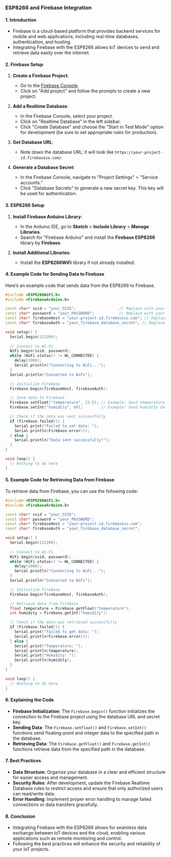 ### **ESP8266 and Firebase Integration**

#### 1. **Introduction**
- Firebase is a cloud-based platform that provides backend services for mobile and web applications, including real-time databases, authentication, and hosting.
- Integrating Firebase with the ESP8266 allows IoT devices to send and retrieve data easily over the internet.

#### 2. **Firebase Setup**
1. **Create a Firebase Project**:
   - Go to the [Firebase Console](https://console.firebase.google.com/).
   - Click on "Add project" and follow the prompts to create a new project.

2. **Add a Realtime Database**:
   - In the Firebase Console, select your project.
   - Click on "Realtime Database" in the left sidebar.
   - Click "Create Database" and choose the "Start in Test Mode" option for development (be sure to set appropriate rules for production).

3. **Get Database URL**:
   - Note down the database URL; it will look like `https://your-project-id.firebaseio.com/`.

4. **Generate a Database Secret**:
   - In the Firebase Console, navigate to "Project Settings" > "Service accounts."
   - Click "Database Secrets" to generate a new secret key. This key will be used for authentication.

#### 3. **ESP8266 Setup**
1. **Install Firebase Arduino Library**:
   - In the Arduino IDE, go to **Sketch** > **Include Library** > **Manage Libraries**.
   - Search for "Firebase Arduino" and install the **Firebase ESP8266** library by **Firebase**.

2. **Install Additional Libraries**:
   - Install the **ESP8266WiFi** library if not already installed.

#### 4. **Example Code for Sending Data to Firebase**
Here’s an example code that sends data from the ESP8266 to Firebase.

```cpp
#include <ESP8266WiFi.h>
#include <FirebaseArduino.h>

const char* ssid = "your_SSID";                   // Replace with your network SSID
const char* password = "your_PASSWORD";           // Replace with your network password
const char* firebaseHost = "your-project-id.firebaseio.com"; // Replace with your Firebase database URL
const char* firebaseAuth = "your_firebase_database_secret"; // Replace with your Firebase secret

void setup() {
  Serial.begin(115200);
  
  // Connect to Wi-Fi
  WiFi.begin(ssid, password);
  while (WiFi.status() != WL_CONNECTED) {
    delay(1000);
    Serial.println("Connecting to WiFi...");
  }
  Serial.println("Connected to WiFi");

  // Initialize Firebase
  Firebase.begin(firebaseHost, firebaseAuth);

  // Send data to Firebase
  Firebase.setFloat("temperature", 23.5); // Example: Send temperature data
  Firebase.setInt("humidity", 60);        // Example: Send humidity data

  // Check if the data was sent successfully
  if (Firebase.failed()) {
    Serial.print("Failed to set data: ");
    Serial.println(Firebase.error());
  } else {
    Serial.println("Data sent successfully!");
  }
}

void loop() {
  // Nothing to do here
}
```

#### 5. **Example Code for Retrieving Data from Firebase**
To retrieve data from Firebase, you can use the following code:

```cpp
#include <ESP8266WiFi.h>
#include <FirebaseArduino.h>

const char* ssid = "your_SSID";                   
const char* password = "your_PASSWORD";           
const char* firebaseHost = "your-project-id.firebaseio.com"; 
const char* firebaseAuth = "your_firebase_database_secret"; 

void setup() {
  Serial.begin(115200);
  
  // Connect to Wi-Fi
  WiFi.begin(ssid, password);
  while (WiFi.status() != WL_CONNECTED) {
    delay(1000);
    Serial.println("Connecting to WiFi...");
  }
  Serial.println("Connected to WiFi");

  // Initialize Firebase
  Firebase.begin(firebaseHost, firebaseAuth);

  // Retrieve data from Firebase
  float temperature = Firebase.getFloat("temperature");
  int humidity = Firebase.getInt("humidity");

  // Check if the data was retrieved successfully
  if (Firebase.failed()) {
    Serial.print("Failed to get data: ");
    Serial.println(Firebase.error());
  } else {
    Serial.print("Temperature: ");
    Serial.println(temperature);
    Serial.print("Humidity: ");
    Serial.println(humidity);
  }
}

void loop() {
  // Nothing to do here
}
```

#### 6. **Explaining the Code**
- **Firebase Initialization**: The `Firebase.begin()` function initializes the connection to the Firebase project using the database URL and secret key.
- **Sending Data**: The `Firebase.setFloat()` and `Firebase.setInt()` functions send floating-point and integer data to the specified path in the database.
- **Retrieving Data**: The `Firebase.getFloat()` and `Firebase.getInt()` functions retrieve data from the specified path in the database.

#### 7. **Best Practices**
- **Data Structure**: Organize your database in a clear and efficient structure for easier access and management.
- **Security Rules**: After development, update the Firebase Realtime Database rules to restrict access and ensure that only authorized users can read/write data.
- **Error Handling**: Implement proper error handling to manage failed connections or data transfers gracefully.

#### 8. **Conclusion**
- Integrating Firebase with the ESP8266 allows for seamless data exchange between IoT devices and the cloud, enabling various applications such as remote monitoring and control.
- Following the best practices will enhance the security and reliability of your IoT projects.
